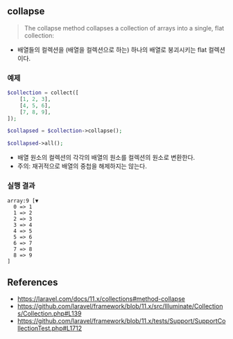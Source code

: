 ## collapse

> The collapse method collapses a collection of arrays into a single, flat collection:
- 배열들의 컬렉션을 (배열을 컬렉션으로 하는) 하나의 배열로 붕괴시키는 flat 컬렉션이다.

### 예제
```php
$collection = collect([
    [1, 2, 3],
    [4, 5, 6],
    [7, 8, 9],
]);

$collapsed = $collection->collapse();

$collapsed->all();
```
- 배열 원소의 컬렉션의 각각의 배열의 원소를 컬렉션의 원소로 변환한다.
- 주의: 재귀적으로 배열의 중첩을 해제하지는 않는다.

### 실행 결과

```
array:9 [▼
  0 => 1
  1 => 2
  2 => 3
  3 => 4
  4 => 5
  5 => 6
  6 => 7
  7 => 8
  8 => 9
]
```

## References
- https://laravel.com/docs/11.x/collections#method-collapse
- https://github.com/laravel/framework/blob/11.x/src/Illuminate/Collections/Collection.php#L139
- https://github.com/laravel/framework/blob/11.x/tests/Support/SupportCollectionTest.php#L1712
